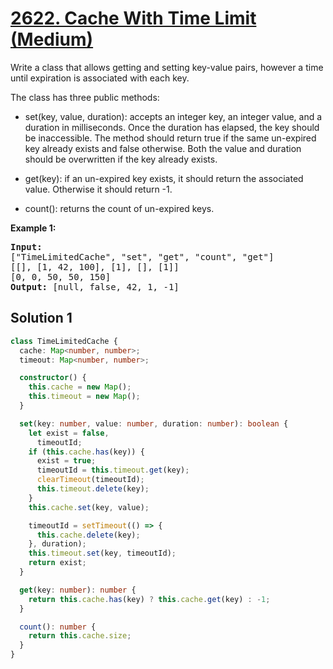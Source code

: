 # [2622. Cache With Time Limit (Medium)](https://leetcode.com/problems/cache-with-time-limit/)

<p>Write a class that allows getting and setting key-value pairs, however a time until expiration is associated with each key.

The class has three public methods:

- set(key, value, duration): accepts an integer key, an integer value, and a duration in milliseconds. Once the duration has elapsed, the key should be inaccessible. The method should return true if the same un-expired key already exists and false otherwise. Both the value and duration should be overwritten if the key already exists.

- get(key): if an un-expired key exists, it should return the associated value. Otherwise it should return -1.

- count(): returns the count of un-expired keys.</p>

<p><strong>Example 1:</strong></p>

<pre>
<strong>Input:</strong> 
["TimeLimitedCache", "set", "get", "count", "get"]
[[], [1, 42, 100], [1], [], [1]]
[0, 0, 50, 50, 150]
<strong>Output:</strong> [null, false, 42, 1, -1]
</pre>

## Solution 1

```ts
class TimeLimitedCache {
  cache: Map<number, number>;
  timeout: Map<number, number>;

  constructor() {
    this.cache = new Map();
    this.timeout = new Map();
  }

  set(key: number, value: number, duration: number): boolean {
    let exist = false,
      timeoutId;
    if (this.cache.has(key)) {
      exist = true;
      timeoutId = this.timeout.get(key);
      clearTimeout(timeoutId);
      this.timeout.delete(key);
    }
    this.cache.set(key, value);

    timeoutId = setTimeout(() => {
      this.cache.delete(key);
    }, duration);
    this.timeout.set(key, timeoutId);
    return exist;
  }

  get(key: number): number {
    return this.cache.has(key) ? this.cache.get(key) : -1;
  }

  count(): number {
    return this.cache.size;
  }
}
```
